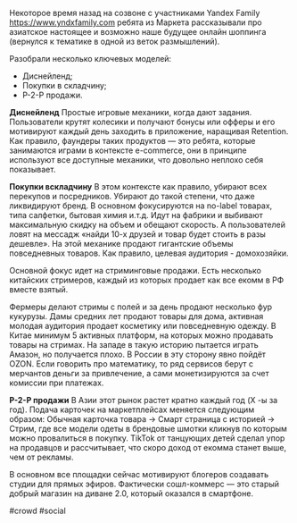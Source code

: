
Некоторое время назад на созвоне с участниками Yandex Family https://www.yndxfamily.com ребята из Маркета рассказывали про азиатское настоящее и возможно наше будущее онлайн шоппинга (вернулся к тематике в одной из веток размышлений).

Разобрали несколько ключевых моделей:
- Диснейленд;
- Покупки в складчину; 
- P-2-P продажи.

**Диснейленд**
Простые игровые механики, когда дают задания. Пользователи крутят колесики и получают бонусы или офферы и его мотивируют каждый день заходить в приложение, наращивая Retention. Как правило, фаундеры таких продуктов — это ребята, которые занимаются играми в контексте e-commerce, они в принципе используют все доступные механики, что довольно неплохо себя показывает.

**Покупки вскладчину** 
В этом контексте как правило, убирают всех перекупов и посредников. Убирают до такой степени, что даже ликвидируют бренд. В основном фокусируются на no-label товарах, типа салфетки, бытовая химия и.т.д. Идут на фабрики и выбивают максимальную скидку на объем и обещают скорость. А пользователей ловят на мессадж «найди 10-х друзей и товар будет стоить в разы дешевле». На этой механике продают гигантские объемы повседневных товаров. Как правило, целевая аудитория - домохозяйки.

Основной фокус идет на стриминговые продажи. Есть несколько китайских стримеров, каждый из которых продает как все екомм в РФ вместе взятый.

Фермеры делают стримы с полей и за день продают несколько фур кукурузы. Дамы средних лет продают товары для дома, активная молодая аудитория продает косметику или повседневную одежду. В Китае минимум 5 активных платформ, на которых можно продавать товары на стримах. На западе в такую историю пытается играть Амазон, но получается плохо. В России в эту сторону явно пойдёт OZON. Если говорить про математику, то ряд сервисов берут с мерчантов деньги за привлечение, а сами монетизируются за счет комиссии при платежах.

**P-2-P продажи**
В Азии этот рынок растет кратно каждый год (X -ы за год).
Подача карточек на маркетплейсах меняется следующим образом:
Обычная карточка товара → Смарт страница с историей → Стрим, где все модели одеты в брендовые шмотки кликнув по которым можно провалиться в покупку.
TikTok от танцующих детей сделал упор на продавцов и рассчитывает, что скоро доход от екомма станет выше, чем от рекламы.

В основном все площадки сейчас мотивируют блогеров создавать студии для прямых эфиров. Фактически сошл-коммерс — это старый добрый магазин на диване 2.0, который оказался в смартфоне.

#crowd #social 